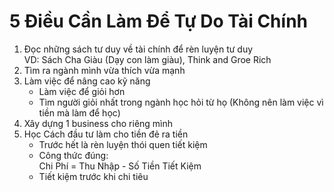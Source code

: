 # 5 Điều Cần Làm Để Tự Do Tài Chính

1. Đọc những sách tư duy về tài chính để rèn luyện tư duy  </br>
    VD: Sách Cha Giàu (Dạy con làm giàu), Think and Groe Rich  </br>
2. Tìm ra ngành mình vừa thích vừa mạnh  </br>
3. Làm việc để nâng cao kỹ năng </br>
    - Làm việc để giỏi hơn </br>
    - Tìm người giỏi nhất trong ngành học hỏi từ họ (Không nên làm việc vì tiền mà làm để học)
4. Xây dựng 1 business cho riêng mình </br>
5. Học Cách đầu tư làm cho tiền đẻ ra tiền </br>
    - Trước hết là rèn luyện thói quen tiết kiệm </br>
    - Công thức đúng: </br>
        Chi Phí = Thu Nhập - Số Tiền Tiết Kiệm </br>
    - Tiết kiệm trước khi chi tiêu </br>